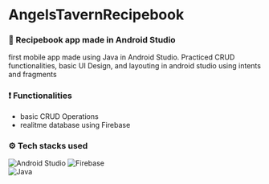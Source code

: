 # AngelsTavernRecipebook  
### 📱 Recipebook app made in Android Studio  
first mobile app made using Java in Android Studio. Practiced CRUD functionalities, basic UI Design, and layouting in android studio using intents and fragments  
### ❗ Functionalities
- basic CRUD Operations
- realitme database using Firebase

### ⚙ Tech stacks used   
![Android Studio](https://img.shields.io/badge/Android%20Studio-3DDC84.svg?style=for-the-badge&logo=android-studio&logoColor=white) ![Firebase](https://img.shields.io/badge/Firebase-039BE5?style=for-the-badge&logo=Firebase&logoColor=white) 
\
![Java](https://img.shields.io/badge/java-%23ED8B00.svg?style=for-the-badge&logo=openjdk&logoColor=white)
